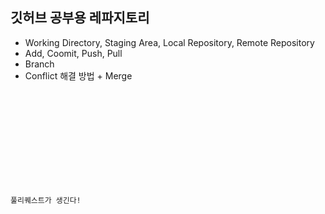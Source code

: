 ## 깃허브 공부용 레파지토리

- Working Directory, Staging Area, Local Repository, Remote Repository
- Add, Coomit, Push, Pull
- Branch
- Conflict 해결 방법 + Merge

<code>
<!DOCTYPE html>
<html lang="en">
<head>
    <meta charset="UTF-8">
    <meta http-equiv="X-UA-Compatible" content="IE=edge">
    <meta name="viewport" content="width=device-width, initial-scale=1.0">
    <title>이건 새로운 기능!</title>
</head>
<body>
    <p>풀리퀘스트가 생긴다!</p>
</body>
</html>
</code>